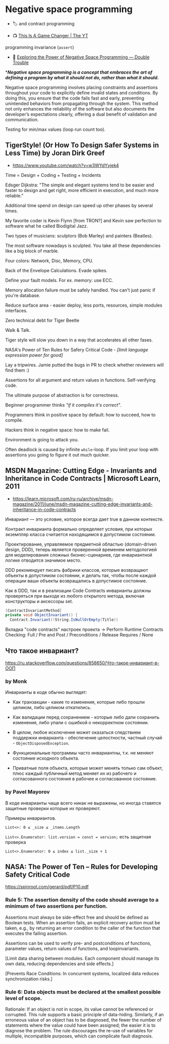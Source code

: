 # Negative space programming

- :label: and contract programming

- :tv: [This Is A Game Changer | The YT](https://www.youtube.com/shorts/M-VU0fLjIUU)

programming invariance (`assert`)

- :newspaper: [Exploring the Power of Negative Space Programming — Double Trouble](https://double-trouble.dev/post/negativ-space-programming/)

****Negative space programming is a concept that embraces the art of defining a program by what it should not do, rather than what it should.***

Negative space programming involves placing constraints and assertions throughout your code to explicitly define invalid states and conditions. By doing this, you ensure that the code fails fast and early, preventing unintended behaviors from propagating through the system. This method not only enhances the reliability of the software but also documents the developer’s expectations clearly, offering a dual benefit of validation and communication.

Testing for min/max values (loop run count too).

## TigerStyle! (Or How To Design Safer Systems in Less Time) by Joran Dirk Greef

- https://www.youtube.com/watch?v=w3WYdYyjek4

Time = Design + Coding + Testing + Incidents

Edsger Dijkstra: "The simple and elegant systems tend to be easier and faster to design and get right, more efficient in execution, and much more reliable."

Additional time spend on design can speed up other phases by several times.

My favorite coder is Kevin Flynn \[from TRON?\] and Kevin saw perfection to software what he called Biodigital Jazz.

Two types of musicians: sculptors (Bob Marley) and painters (Beatles).

The most software nowadays is sculpted. You take all these dependencies like a big block of marble.

Four colors: Network, Disc, Memory, CPU.

Back of the Envelope Calculations. Evade spikes.

Define your fault models. For ex. memory: use ECC.

Memory allocation failure must be safely handled. You can't just panic if you're database.

Reduce surface area - easier deploy, less ports, resources, simple modules interfaces.

Zero technical debt for Tiger Beetle

Walk & Talk.

Tiger style will slow you down in a way that accelerates all other fases.

NASA's Power of Ten Rules for Safery Critical Code - _\[limit language expression power for good\]_

Lay a tripwires. Jamie putted the bugs in PR to check whether reviewers will find them :)

Assertions for all argument and return values in functions. Self-verifying code.

The ultimate purpose of abstraction is for correctness.

Beginner programmer thinks _"if it compiles it's correct"_.

Programmers think in positive space by default: how to succeed, how to compile.

Hackers think in negative space: how to make fail.

Environment is going to attack you.

Often deadlock is caused by infinite `while`-loop. If you limit your loop with assertions you going to figure it out much quicker.

## MSDN Magazine: Cutting Edge - Invariants and Inheritance in Code Contracts | Microsoft Learn, 2011

- https://learn.microsoft.com/ru-ru/archive/msdn-magazine/2011/june/msdn-magazine-cutting-edge-invariants-and-inheritance-in-code-contracts

Инвариант — это условие, которое всегда дает true в данном контексте.

Контракт инварианта формально определяет условия, при которых экземпляр класса считается находящимся в допустимом состоянии.

Проектирование, управляемое предметной областью (domain-driven design, DDD), теперь является проверенной временем методологией для моделирования сложных бизнес-сценариев, где инвариантной логике отводится значимое место.

DDD рекомендует писать фабрики классов, которые возвращают объекты в допустимом состоянии, и делать так, чтобы после каждой операции ваши объекты возвращались в допустимое состояние.

Как в DDD, так и в реализации Code Contracts инварианты должны проверяться при выходе из любого открытого метода, включая конструкторы и аксессоры set.

```cs
[ContractInvariantMethod]
private void ObjectInvariant() {
  Contract.Invariant(!String.IsNullOrEmpty(Title))
```

Вкладка "code contracts" настроек проекта -> Perform Runtime Contracts Checking: Full / Pre and Post / Preconditions / Release Requires / None

## Что такое инвариант?

https://ru.stackoverflow.com/questions/858650/Что-такое-инвариант-в-ООП

### by Monk

Инварианты в коде обычно выглядят:

* Как транзакции - какие то изменения, которые либо прошли целиком, либо целиком откатились.

* Как валидации перед сохранением - которые либо дали сохранить изменения, либо упали с ошибкой о некорректном состоянии.

* В целом, любое исключение может оказаться следствием поддержки инварианта - обеспечение целостности, частный случай - `ObjectDisposedException`.

* Функциональные программы часто инвариантны, т.к. не меняют состояние исходного объекта.

* Приватные поля объекта, которые может менять только сам объект, плюс каждый публичный метод меняет их из рабочего и согласованного состояния в рабочее и согласованное состояние.

### by Pavel Mayorov

В коде инварианты чаще всего никак не выражены, но иногда ставятся защитные проверки которые их проверяют.

Примеры инвариантов.

`List<>: 0 ≤ _size ≤ _items.Length`

`List<>.Enumerator: list.version = const = version;` есть защитная проверка

`List<>.Enumerator: 0 ≤ index ≤ list._size + 1`

## NASA: The Power of Ten – Rules for Developing Safety Critical Code

https://spinroot.com/gerard/pdf/P10.pdf

### Rule 5: The assertion density of the code should average to a minimum of two assertions per function.

Assertions must always be side-effect
free and should be defined as Boolean tests. When an assertion fails, an explicit
recovery action must be taken, e.g., by returning an error condition to the caller of the
function that executes the failing assertion.

Assertions can be used to verify pre- and postconditions of functions, parameter values, return values of functions, and loopinvariants.

\[Limit data sharing between modules. Each component should manage its own data, reducing dependencies and side effects.\]

\[Prevents Race Conditions: In concurrent systems, localized data reduces synchronization risks.\]

### Rule 6: Data objects must be declared at the smallest possible level of scope.

Rationale: If an object is not in scope, its value cannot be referenced or corrupted. This rule supports a basic principle of data-hiding. Similarly, if an erroneous value of an object has to be diagnosed, the fewer the number of statements where the value could have been assigned; the easier it is to diagnose the problem. The rule discourages the re-use of variables for multiple, incompatible purposes, which can complicate fault diagnosis.